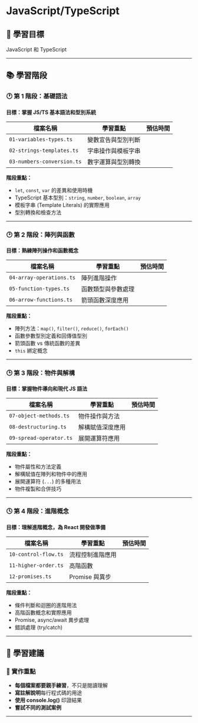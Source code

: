 # JavaScript/TypeScript

## 🚀 學習目標

JavaScript 和 TypeScript

---

## 📚 學習階段

### 🕐 第 1 階段：基礎語法

**目標：掌握 JS/TS 基本語法和型別系統**

| 檔案名稱                   | 學習重點           | 預估時間 |
| -------------------------- | ------------------ | -------- |
| `01-variables-types.ts`    | 變數宣告與型別判斷 |
| `02-strings-templates.ts`  | 字串操作與模板字串 |
| `03-numbers-conversion.ts` | 數字運算與型別轉換 |

**階段重點：**

- `let`, `const`, `var` 的差異和使用時機
- TypeScript 基本型別：`string`, `number`, `boolean`, `array`
- 模板字串 (Template Literals) 的實際應用
- 型別轉換和檢查方法

---

### 🕑 第 2 階段：陣列與函數

**目標：熟練陣列操作和函數概念**

| 檔案名稱                 | 學習重點           | 預估時間 |
| ------------------------ | ------------------ | -------- |
| `04-array-operations.ts` | 陣列進階操作       |
| `05-function-types.ts`   | 函數類型與參數處理 |
| `06-arrow-functions.ts`  | 箭頭函數深度應用   |

**階段重點：**

- 陣列方法：`map()`, `filter()`, `reduce()`, `forEach()`
- 函數參數型別定義和回傳值型別
- 箭頭函數 vs 傳統函數的差異
- `this` 綁定概念

---

### 🕒 第 3 階段：物件與解構

**目標：掌握物件導向和現代 JS 語法**

| 檔案名稱                | 學習重點         | 預估時間 |
| ----------------------- | ---------------- | -------- |
| `07-object-methods.ts`  | 物件操作與方法   |
| `08-destructuring.ts`   | 解構賦值深度應用 |
| `09-spread-operator.ts` | 展開運算符應用   |

**階段重點：**

- 物件屬性和方法定義
- 解構賦值在陣列和物件中的應用
- 展開運算符 (`...`) 的多種用法
- 物件複製和合併技巧

---

### 🕓 第 4 階段：進階概念

**目標：理解進階概念，為 React 開發做準備**

| 檔案名稱             | 學習重點         | 預估時間 |
| -------------------- | ---------------- | -------- |
| `10-control-flow.ts` | 流程控制進階應用 |
| `11-higher-order.ts` | 高階函數         |
| `12-promises.ts`     | Promise 與異步   |

**階段重點：**

- 條件判斷和迴圈的進階用法
- 高階函數概念和實際應用
- Promise, async/await 異步處理
- 錯誤處理 (try/catch)

---

## 🎯 學習建議

### 📝 實作重點

- **每個檔案都要親手練習**，不只是閱讀理解
- **寫註解說明**每行程式碼的用途
- **使用 console.log()** 印證結果
- **嘗試不同的測試案例**

---
